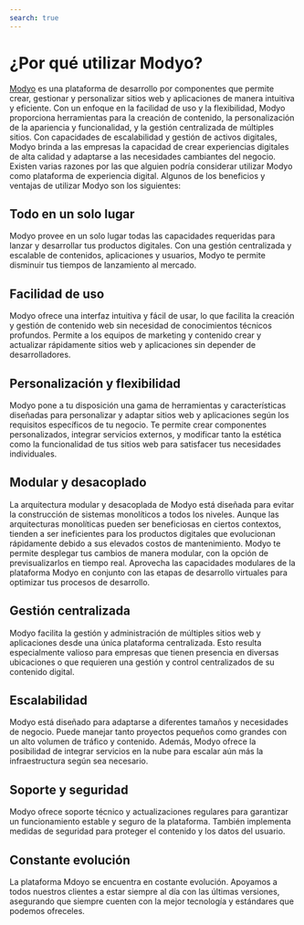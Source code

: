```yaml
---
search: true
---
```


# ¿Por qué utilizar Modyo?

[Modyo](https://www.modyo.com) es una plataforma de desarrollo por componentes que permite crear, gestionar y personalizar sitios web y aplicaciones de manera intuitiva y eficiente. Con un enfoque en la facilidad de uso y la flexibilidad, Modyo proporciona herramientas para la creación de contenido, la personalización de la apariencia y funcionalidad, y la gestión centralizada de múltiples sitios. Con capacidades de escalabilidad y gestión de activos digitales, Modyo brinda a las empresas la capacidad de crear experiencias digitales de alta calidad y adaptarse a las necesidades cambiantes del negocio. Existen varias razones por las que alguien podría considerar utilizar Modyo como plataforma de experiencia digital. Algunos de los beneficios y ventajas de utilizar Modyo son los siguientes:

## Todo en un solo lugar

Modyo provee en un solo lugar todas las capacidades requeridas para lanzar y desarrollar tus productos digitales. Con una gestión centralizada y escalable de contenidos, aplicaciones y usuarios, Modyo te permite disminuir tus tiempos de lanzamiento al mercado.

## Facilidad de uso

Modyo ofrece una interfaz intuitiva y fácil de usar, lo que facilita la creación y gestión de contenido web sin necesidad de conocimientos técnicos profundos. Permite a los equipos de marketing y contenido crear y actualizar rápidamente sitios web y aplicaciones sin depender de desarrolladores.

## Personalización y flexibilidad

Modyo pone a tu disposición una gama de herramientas y características diseñadas para personalizar y adaptar sitios web y aplicaciones según los requisitos específicos de tu negocio. Te permite crear componentes personalizados, integrar servicios externos, y modificar tanto la estética como la funcionalidad de tus sitios web para satisfacer tus necesidades individuales.

## Modular y desacoplado

La arquitectura modular y desacoplada de Modyo está diseñada para evitar la construcción de sistemas monolíticos a todos los niveles. Aunque las arquitecturas monolíticas pueden ser beneficiosas en ciertos contextos, tienden a ser ineficientes para los productos digitales que evolucionan rápidamente debido a sus elevados costos de mantenimiento. Modyo te permite desplegar tus cambios de manera modular, con la opción de previsualizarlos en tiempo real. Aprovecha las capacidades modulares de la plataforma Modyo en conjunto con las etapas de desarrollo virtuales para optimizar tus procesos de desarrollo.

## Gestión centralizada

Modyo facilita la gestión y administración de múltiples sitios web y aplicaciones desde una única plataforma centralizada. Esto resulta especialmente valioso para empresas que tienen presencia en diversas ubicaciones o que requieren una gestión y control centralizados de su contenido digital.

## Escalabilidad

Modyo está diseñado para adaptarse a diferentes tamaños y necesidades de negocio. Puede manejar tanto proyectos pequeños como grandes con un alto volumen de tráfico y contenido. Además, Modyo ofrece la posibilidad de integrar servicios en la nube para escalar aún más la infraestructura según sea necesario.

## Soporte y seguridad

Modyo ofrece soporte técnico y actualizaciones regulares para garantizar un funcionamiento estable y seguro de la plataforma. También implementa medidas de seguridad para proteger el contenido y los datos del usuario.

## Constante evolución

La plataforma Mdoyo se encuentra en costante evolución. Apoyamos a todos nuestros clientes a estar siempre al día con las últimas versiones, asegurando que siempre cuenten con la mejor tecnología y estándares que podemos ofreceles.